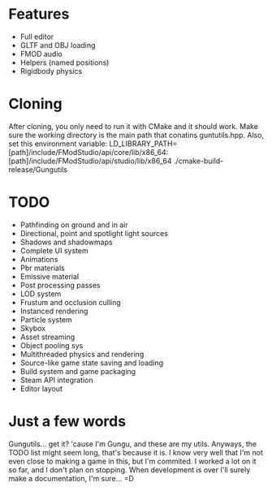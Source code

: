 # Features
- Full editor
- GLTF and OBJ loading
- FMOD audio
- Helpers (named positions)
- Rigidbody physics

# Cloning
After cloning, you only need to run it with CMake and it should work. Make sure the working directory is the main path that conatins guntutils.hpp. Also, set this environment variable: LD_LIBRARY_PATH=[path]/include/FModStudio/api/core/lib/x86_64:[path]/include/FModStudio/api/studio/lib/x86_64 ./cmake-build-release/Gungutils

# TODO
- Pathfinding on ground and in air
- Directional, point and spotlight light sources
- Shadows and shadowmaps
- Complete UI system
- Animations
- Pbr materials
- Emissive material
- Post processing passes
- LOD system
- Frustum and occlusion culling
- Instanced rendering
- Particle system
- Skybox
- Asset streaming
- Object pooling sys
- Multithreaded physics and rendering
- Source-like game state saving and loading
- Build system and game packaging
- Steam API integration
- Editor layout

# Just a few words
Gungutils... get it? 'cause I'm Gungu, and these are my utils. Anyways, the TODO list might seem long, that's because it is. I know very well that I'm not even close to making a game in this, but I'm commited. I worked a lot on it so far, and I don't plan on stopping. When development is over I'll surely make a documentation, I'm sure... =D
